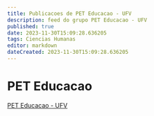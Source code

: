 ```yaml
---
title: Publicacoes de PET Educacao - UFV 
description: feed do grupo PET Educacao - UFV
published: true
date: 2023-11-30T15:09:28.636205
tags: Ciencias Humanas
editor: markdown
dateCreated: 2023-11-30T15:09:28.636205
---
```


# PET Educacao
[PET Educacao - UFV](/grupo/63PETEducacaoUFV.md)